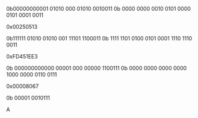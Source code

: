 0b00000000001 01010 000 01010 0010011
0b 0000 0000 0010 0101 0000 0101 0001 0011

0x00250513

0b111111 01010 01010 001 11101 1100011
0b 1111 1101 0100 0101 0001 1110 1110 0011 

0xFD451EE3

0b 000000000000 00001 000 00000 1100111
0b 0000 0000 0000 0000 1000 0000 0110 0111 

0x00008067

0b 00001 0010111

A